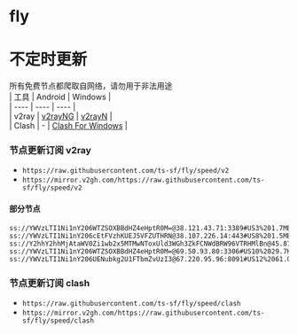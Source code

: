 # fly
# 不定时更新
所有免费节点都爬取自网络，请勿用于非法用途  
|  工具  | Android  | Windows  |  
|  ----  | ----   | ----  |  
| v2ray  | [v2rayNG](https://github.com/2dust/v2rayNG/releases) | [v2rayN](https://github.com/2dust/v2rayN/releases) |  
| Clash  | - | [Clash For Windows](https://github.com/2dust/clashN/releases) | 
  
### 节点更新订阅  v2ray
- `https://raw.githubusercontent.com/ts-sf/fly/speed/v2`  
- `https://mirror.v2gh.com/https://raw.githubusercontent.com/ts-sf/fly/speed/v2`  

#### 部分节点  
``` 
ss://YWVzLTI1Ni1nY206WTZSOXBBdHZ4eHptR0M=@38.121.43.71:3389#US3%201.7MB%2Fs
ss://YWVzLTI1Ni1nY206cEtFVzhKUEJ5VFZUTHRN@38.107.226.14:443#US8%201.5MB%2Fs
ss://Y2hhY2hhMjAtaWV0Zi1wb2x5MTMwNToxUld3WGh3ZkFCNWdBRW96VTRHMlBn@45.87.175.188:8080#%E6%9C%AA%E7%9F%A524%20155.8KB%2Fs
ss://YWVzLTI1Ni1nY206WTZSOXBBdHZ4eHptR0M=@69.50.93.80:3306#US10%2029.7KB%2Fs
ss://YWVzLTI1Ni1nY206UENubkg2U1FTbmZvUzI3@67.220.95.96:8091#US12%2061.0KB%2Fs
```
### 节点更新订阅  clash
- `https://raw.githubusercontent.com/ts-sf/fly/speed/clash`  
- `https://mirror.v2gh.com/https://raw.githubusercontent.com/ts-sf/fly/speed/clash`  



